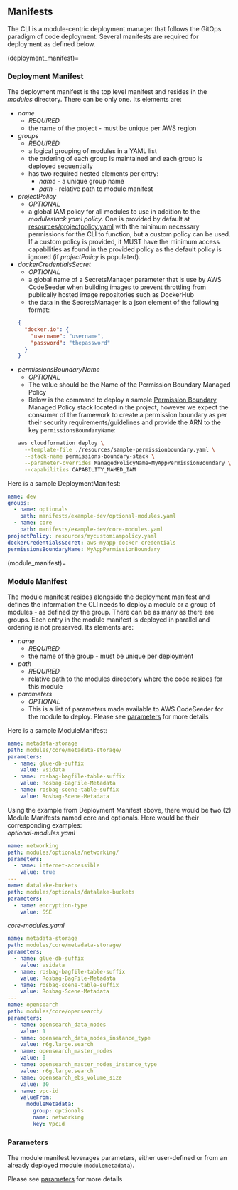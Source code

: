 ## Manifests

The CLI is a module-centric deployment manager that follows the GitOps paradigm of code deployment.  Several manifests are required for deployment as defined below.

(deployment_manifest)=
### Deployment Manifest
The deployment manifest is the top level manifest and resides in the *modules* directory. There can be only one.
Its elements are:

- *name*
  - _REQUIRED_
  - the name of the project - must be unique per AWS region
- *groups*
  - _REQUIRED_
  - a logical grouping of modules in a YAML list
  - the ordering of each group is maintained and each group is deployed sequentially
  - has two required nested elements per entry:
    - _name_ - a unique group name
    - _path_ - relative path to module manifest
- *projectPolicy*
  - _OPTIONAL_
  - a global IAM policy for all modules to use in addition to the *modulestack.yaml policy*.  One is provided by default at [resources/projectpolicy.yaml](../resources/projectpolicy.yaml) with the minimum necessary permissions for the CLI to function, but a custom policy can be used.  If a custom policy is provided, it MUST have the minimum access capabilities as found in the provided policy as the default policy is ignored (if *projectPolicy* is populated).
- *dockerCredentialsSecret*
  - _OPTIONAL_
  -  a global name of a SecretsManager parameter that is use by AWS CodeSeeder when building images to prevent throttling from publically hosted image repositories such as DockerHub
  - the data in the SecretsManager is a json element of the following format:
  ```json
  {
    "docker.io": {
      "username": "username",
      "password": "thepassword"
    }
  }
  ```
- *permissionsBoundaryName*
  - _OPTIONAL_
  - The value should be the Name of the Permission Boundary Managed Policy
  - Below is the command to deploy a sample [Permission Boundary](https://docs.aws.amazon.com/IAM/latest/UserGuide/access_policies_boundaries.html) Managed Policy stack located in the project, however we expect the consumer of the framework to create a permission boundary as per their security requirements/guidelines and provide the ARN to the key `permissionsBoundaryName`:
  ```sh
  aws cloudformation deploy \
    --template-file ./resources/sample-permissionboundary.yaml \
    --stack-name permissions-boundary-stack \
    --parameter-overrides ManagedPolicyName=MyAppPermissionBoundary \
    --capabilities CAPABILITY_NAMED_IAM
  ```

Here is a sample DeploymentManifest:

```yaml
name: dev
groups:
  - name: optionals
    path: manifests/example-dev/optional-modules.yaml
  - name: core
    path: manifests/example-dev/core-modules.yaml
projectPolicy: resources/mycustomiampolicy.yaml
dockerCredentialsSecret: aws-myapp-docker-credentials
permissionsBoundaryName: MyAppPermissionBoundary
```
(module_manifest)=
### Module Manifest

The module manifest resides alongside the deployment manifest and defines the information the CLI needs to deploy a module or a group of modules - as defined by the group. There can be as many as there are groups.   Each entry in the module manifest is deployed in parallel and ordering is not preserved.
Its elements are:
- *name*
  - _REQUIRED_
  - the name of the group - must be unique per deployment
- *path*
  - _REQUIRED_
  - relative path to the modules direectory where the code resides for this module
- *parameters*
  - _OPTIONAL_
  - This is a list of  parameters made available to AWS CodeSeeder for the module to deploy.  Please see [parameters](parameters.md) for more details

Here is a sample ModuleManifest:

```yaml
name: metadata-storage
path: modules/core/metadata-storage/
parameters:
  - name: glue-db-suffix
    value: vsidata
  - name: rosbag-bagfile-table-suffix
    value: Rosbag-BagFile-Metadata
  - name: rosbag-scene-table-suffix
    value: Rosbag-Scene-Metadata
```

Using the example from Deployment Manifest above, there would be two (2) Module Manifests named core and optionals.  Here would be their corresponding examples:<br>
_optional-modules.yaml_

```yaml
name: networking
path: modules/optionals/networking/
parameters:
  - name: internet-accessible
    value: true
---
name: datalake-buckets
path: modules/optionals/datalake-buckets
parameters:
  - name: encryption-type
    value: SSE
```

_core-modules.yaml_

```yaml
name: metadata-storage
path: modules/core/metadata-storage/
parameters:
  - name: glue-db-suffix
    value: vsidata
  - name: rosbag-bagfile-table-suffix
    value: Rosbag-BagFile-Metadata
  - name: rosbag-scene-table-suffix
    value: Rosbag-Scene-Metadata
---
name: opensearch
path: modules/core/opensearch/
parameters:
  - name: opensearch_data_nodes
    value: 1
  - name: opensearch_data_nodes_instance_type
    value: r6g.large.search
  - name: opensearch_master_nodes
    value: 0
  - name: opensearch_master_nodes_instance_type
    value: r6g.large.search
  - name: opensearch_ebs_volume_size
    value: 30
  - name: vpc-id
    valueFrom:
      moduleMetadata:
        group: optionals
        name: networking
        key: VpcId
```
### Parameters
The module manifest leverages parameters, either user-defined or from an already deployed module (`modulemetadata`).

Please see [parameters](parameters.md) for more details
